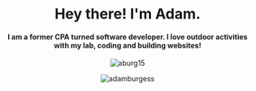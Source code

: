 <h1 align="center">Hey there! I'm Adam.</h1>
<h4 align="center">I am a former CPA turned software developer.  I love outdoor activities with my lab, coding and building websites!</h4>

<p align="center"><img align="center" src="https://github-readme-stats.vercel.app/api?username=aburg15&show_icons=true&locale=en&theme=radical" alt="aburg15" /></p>

<p align="center"><img align="center" src="https://github-readme-stats.vercel.app/api/top-langs?username=aburg15&show_icons=true&locale=en&layout=compact" alt="adamburgess" /></p>

<!--
**aburg15/aburg15** is a ✨ _special_ ✨ repository because its `README.md` (this file) appears on your GitHub profile.

Here are some ideas to get you started:

- 🔭 I’m currently working on ...
- 🌱 I’m currently learning ...
- 👯 I’m looking to collaborate on ...
- 🤔 I’m looking for help with ...
- 💬 Ask me about ...
- 📫 How to reach me: ...
- 😄 Pronouns: ...
- ⚡ Fun fact: ...
-->


